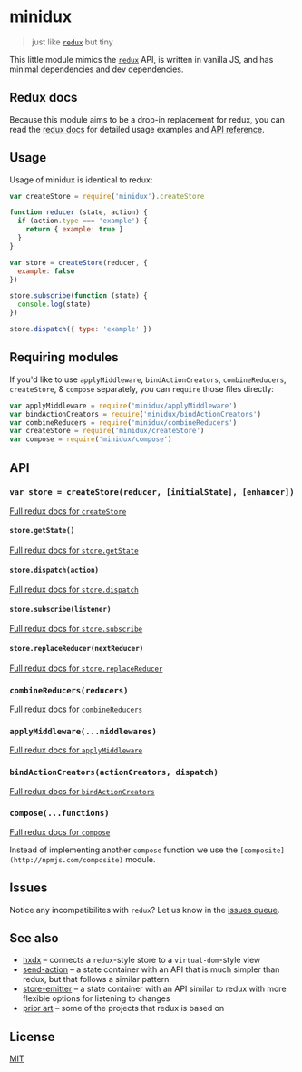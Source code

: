 # minidux

> just like [`redux`](https://github.com/reactjs/redux) but tiny

This little module mimics the [`redux`](https://github.com/reactjs/redux) API, is written in vanilla JS, and has minimal dependencies and dev dependencies.

## Redux docs

Because this module aims to be a drop-in replacement for redux, you can read the [redux docs](http://redux.js.org/) for detailed usage examples and [API reference](http://redux.js.org/docs/api/index.html).

## Usage

Usage of minidux is identical to redux:

```js
var createStore = require('minidux').createStore

function reducer (state, action) {
  if (action.type === 'example') {
    return { example: true }
  }
}

var store = createStore(reducer, {
  example: false
})

store.subscribe(function (state) {
  console.log(state)
})

store.dispatch({ type: 'example' })
```

## Requiring modules

If you'd like to use `applyMiddleware`, `bindActionCreators`, `combineReducers`, `createStore`, & `compose` separately, you can `require` those files directly:

```js
var applyMiddleware = require('minidux/applyMiddleware')
var bindActionCreators = require('minidux/bindActionCreators')
var combineReducers = require('minidux/combineReducers')
var createStore = require('minidux/createStore')
var compose = require('minidux/compose')
```

## API

### `var store = createStore(reducer, [initialState], [enhancer])`
[Full redux docs for `createStore`](http://redux.js.org/docs/api/createStore.html)

#### `store.getState()`
[Full redux docs for `store.getState`](http://redux.js.org/docs/api/Store.html#getState)

#### `store.dispatch(action)`
[Full redux docs for `store.dispatch`](http://redux.js.org/docs/api/Store.html#dispatch)

#### `store.subscribe(listener)`
[Full redux docs for `store.subscribe`](http://redux.js.org/docs/api/Store.html#subscribe)

#### `store.replaceReducer(nextReducer)`
[Full redux docs for `store.replaceReducer`](http://redux.js.org/docs/api/Store.html#replaceReducer)

### `combineReducers(reducers)`
[Full redux docs for `combineReducers`](http://redux.js.org/docs/api/combineReducers.html)

### `applyMiddleware(...middlewares)`
[Full redux docs for `applyMiddleware`](http://redux.js.org/docs/api/applyMiddleware.html)

### `bindActionCreators(actionCreators, dispatch)`
[Full redux docs for `bindActionCreators`](http://redux.js.org/docs/api/bindActionCreators.html)

### `compose(...functions)`
[Full redux docs for `compose`](http://redux.js.org/docs/api/compose.html)

Instead of implementing another `compose` function we use the `[composite](http://npmjs.com/composite)` module.

## Issues

Notice any incompatibilites with `redux`? Let us know in the [issues queue](issues).

## See also
- [hxdx](https://github.com/freeman-lab/hxdx) – connects a `redux`-style store to a `virtual-dom`-style view
- [send-action](https://github.com/sethvincent/send-action) – a state container with an API that is much simpler than redux, but that follows a similar pattern
- [store-emitter](https://github.com/sethvincent/store-emitter) – a state container with an API similar to redux with more flexible options for listening to changes
- [prior art](http://redux.js.org/docs/introduction/PriorArt.html) – some of the projects that redux is based on

## License

[MIT](LICENSE.md)
